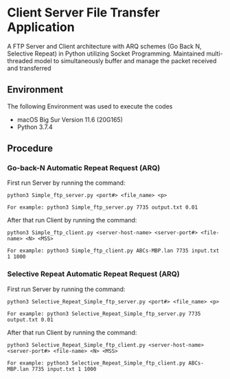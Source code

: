 # Client Server File Transfer Application 

A FTP Server and Client architecture with ARQ schemes (Go Back N, Selective Repeat) in Python utilizing Socket Programming. Maintained multi-threaded model to simultaneously buffer and manage the packet received and transferred

## Environment

The following Environment was used to execute the codes

- macOS Big Sur Version 11.6 (20G165)
- Python 3.7.4

## Procedure

### Go-back-N Automatic Repeat Request (ARQ)

First run Server by running the command:
```
python3 Simple_ftp_server.py <port#> <file_name> <p>

For example: python3 Simple_ftp_server.py 7735 output.txt 0.01
```

After that run Client by running the command:
```
python3 Simple_ftp_client.py <server-host-name> <server-port#> <file-name> <N> <MSS>

For example: python3 Simple_ftp_client.py ABCs-MBP.lan 7735 input.txt 1 1000
```

### Selective Repeat Automatic Repeat Request (ARQ)

First run Server by running the command:
```
python3 Selective_Repeat_Simple_ftp_server.py <port#> <file_name> <p>

For example: python3 Selective_Repeat_Simple_ftp_server.py 7735 output.txt 0.01
```

After that run Client by running the command:
```
python3 Selective_Repeat_Simple_ftp_client.py <server-host-name> <server-port#> <file-name> <N> <MSS>

For example: python3 Selective_Repeat_Simple_ftp_client.py ABCs-MBP.lan 7735 input.txt 1 1000
```
